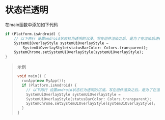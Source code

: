 # 状态栏透明

在main函数中添加如下代码

```dart
if (Platform.isAndroid) {
    // 以下两行 设置android状态栏为透明的沉浸。写在组件渲染之后，是为了在渲染后进行set赋值，覆盖状态栏，写在渲染之前MaterialApp组件会覆盖掉这个值。
    SystemUiOverlayStyle systemUiOverlayStyle =
        SystemUiOverlayStyle(statusBarColor: Colors.transparent);
    SystemChrome.setSystemUIOverlayStyle(systemUiOverlayStyle);
}
```



> 示例
>
> ```dart
> void main() {
>   runApp(new MyApp());
>   if (Platform.isAndroid) {
>     // 以下两行 设置android状态栏为透明的沉浸。写在组件渲染之后，是为了在渲染后进行set赋值，覆盖状态栏，写在渲染之前MaterialApp组件会覆盖掉这个值。
>     SystemUiOverlayStyle systemUiOverlayStyle =
>     SystemUiOverlayStyle(statusBarColor: Colors.transparent);
>     SystemChrome.setSystemUIOverlayStyle(systemUiOverlayStyle);
>   }
> }
> ```
>
> 

